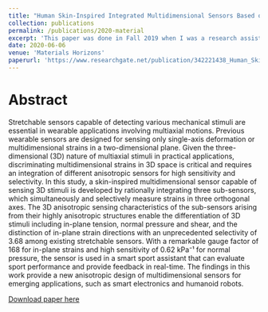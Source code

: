 ```yaml
---
title: "Human Skin-Inspired Integrated Multidimensional Sensors Based on Highly Anisotropic Structures"
collection: publications
permalink: /publications/2020-material
excerpt: 'This paper was done in Fall 2019 when I was a research assistant.'
date: 2020-06-06
venue: 'Materials Horizons'
paperurl: 'https://www.researchgate.net/publication/342221438_Human_Skin-Inspired_Integrated_Multidimensional_Sensors_Based_on_Highly_Anisotropic_Structures'
---
```


Abstract
======
Stretchable sensors capable of detecting various mechanical stimuli are essential in wearable applications involving multiaxial motions. Previous wearable sensors are designed for sensing only single-axis deformation or multidimensional strains in a two-dimensional plane. Given the three-dimensional (3D) nature of multiaxial stimuli in practical applications, discriminating multidimensional strains in 3D space is critical and requires an integration of different anisotropic sensors for high sensitivity and selectivity. In this study, a skin-inspired multidimensional sensor capable of sensing 3D stimuli is developed by rationally integrating three sub-sensors, which simultaneously and selectively measure strains in three orthogonal axes. The 3D anisotropic sensing characteristics of the sub-sensors arising from their highly anisotropic structures enable the differentiation of 3D stimuli including in-plane tension, normal pressure and shear, and the distinction of in-plane strain directions with an unprecedented selectivity of 3.68 among existing stretchable sensors. With a remarkable gauge factor of 168 for in-plane strains and high sensitivity of 0.62 kPa⁻¹ for normal pressure, the sensor is used in a smart sport assistant that can evaluate sport performance and provide feedback in real-time. The findings in this work provide a new anisotropic design of multidimensional sensors for emerging applications, such as smart electronics and humanoid robots.

[Download paper here](https://www.researchgate.net/publication/342221438_Human_Skin-Inspired_Integrated_Multidimensional_Sensors_Based_on_Highly_Anisotropic_Structures)
